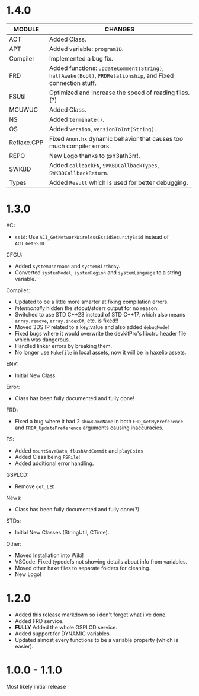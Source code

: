 # 1.4.0

MODULE      | CHANGES
------------|---------
ACT         | Added Class.
APT         | Added variable: `programID`.
Compiler    | Implemented a bug fix.
FRD         | Added functions: `updateComment(String)`, `halfAwake(Bool)`, `FRDRelationship`, and Fixed connection stuff.
FSUtil      | Optimized and Increase the speed of reading files. (?)
MCUWUC      | Added Class.
NS          | Added `terminate()`.
OS          | Added `version`, `versionToInt(String)`.
Reflaxe.CPP | Fixed `Anon.hx` dynamic behavior that causes too much compiler errors.
REPO        | New Logo thanks to @h3ath3rr!.
SWKBD       | Added `callbackFN`, `SWKBDCallbackTypes`, `SWKBDCallbackReturn`.
Types       | Added `Result` which is used for better debugging.

# 1.3.0

AC:
- `ssid`: Use `ACI_GetNetworkWirelessEssidSecuritySsid` instead of `ACU_GetSSID`

CFGU:
- Added `systemUsername` and `systemBirthday`.
- Converted `systemModel`, `systemRegion` and `systemLanguage` to a string variable.

Compiler:
- Updated to be a little more smarter at fixing compilation errors.
- *Intentionally* hidden the stdout/stderr output for no reason.
- Switched to use STD C++23 instead of STD C++17, which also means `array.remove`, `array.indexOf`, etc. is fixed!!
- Moved 3DS IP related to a key:value and also added `debugMode`!
- Fixed bugs where it would overwrite the devkitPro's libctru header file which was dangerous.
- Handled linker errors by breaking them.
- No longer use `Makefile` in local assets, now it will be in haxelib assets.

ENV:
- Initial New Class.

Error:
- Class has been fully documented and fully done!

FRD:
- Fixed a bug where it had 2 `showGameName` in both `FRD_GetMyPreference` and `FRDA_UpdatePreference` arguments causing inaccuracies.

FS:
- Added `mountSaveData`, `flushAndCommit` and `playCoins`
- Added Class being `FSFile`!
- Added additional error handling.

GSPLCD:
- Remove `get_LED`

News:
- Class has been fully documented and fully done(?)

STDs:
- Initial New Classes (StringUtil, CTime).

Other:
- Moved Installation into Wiki!
- VSCode: Fixed typedefs not showing details about info from variables.
- Moved other haxe files to separate folders for cleaning.
- New Logo!

# 1.2.0

- Added this release markdown so i don't forget what i've done.
- Added FRD service.
- **FULLY** Added the whole GSPLCD service.
- Added support for DYNAMIC variables.
- Updated almost every functions to be a variable property (which is easier).

# 1.0.0 - 1.1.0

Most likely initial release